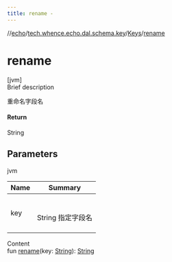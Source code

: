 ```yaml
---
title: rename -
---
```

//[echo](../../index.md)/[tech.whence.echo.dal.schema.key](../index.md)/[Keys](index.md)/[rename](rename.md)



# rename  
[jvm]  
Brief description  


重命名字段名



#### Return  


String



## Parameters  
  
jvm  
  
|  Name|  Summary| 
|---|---|
| key| <br><br>String 指定字段名<br><br>
  
  
Content  
fun [rename](rename.md)(key: [String](https://kotlinlang.org/api/latest/jvm/stdlib/kotlin/-string/index.html)): [String](https://kotlinlang.org/api/latest/jvm/stdlib/kotlin/-string/index.html)  



